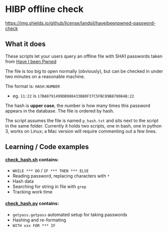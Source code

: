 # HIBP offline check
https://img.shields.io/github/license/landsil/haveibeenpwned-password-check 

## What it does
These scripts let your users query an offline file with SHA1 passwords taken from [Have I been Pwned](https://haveibeenpwned.com/Passwords)

The file is too big to open normally (obviously), but can be checked in under two minutes on a reasonable machine.

The format is: `HASH:NUMBER`
 - eg. `11:22` is `17BA0791499DB908433B80F37C5FBC89B870084B:22`

The hash is **upper case**, the number is how many times this password appears in the database.
The file is ordered by hash.

The script assumes the file is named `p_hash.txt` and sits next to the script in the same folder.
Currently it holds two scripts, one in bash, one in python 3, works on Linux; a Mac version will require commenting out a few lines.

## Learning / Code examples
#### [check_hash.sh](https://github.com/Landsil/haveibeenpwned-password-check/blob/master/check_hash.sh) contains:
 - `WHILE *** DO` / `IF *** THEN *** ELSE`
 - Reading password, replacing characters with `*`
 - Hash data
 - Searching for string in file with `grep`
 - Tracking work time
 
#### [check_hash.py](https://github.com/Landsil/haveibeenpwned-password-check/blob/master/check_hash.py) contains:
 - `getpass.getpass` automated setup for taking passwords
 - Hashing and re-formating
 - `WITH xxx FOR *** IF`
 
